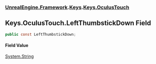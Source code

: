 ### [UnrealEngine.Framework](./UnrealEngine-Framework.md 'UnrealEngine.Framework').[Keys](./Keys.md 'UnrealEngine.Framework.Keys').[Keys.OculusTouch](./Keys-OculusTouch.md 'UnrealEngine.Framework.Keys.OculusTouch')
## Keys.OculusTouch.LeftThumbstickDown Field
  
```csharp
public const LeftThumbstickDown;
```
#### Field Value
[System.String](https://docs.microsoft.com/en-us/dotnet/api/System.String 'System.String')  
